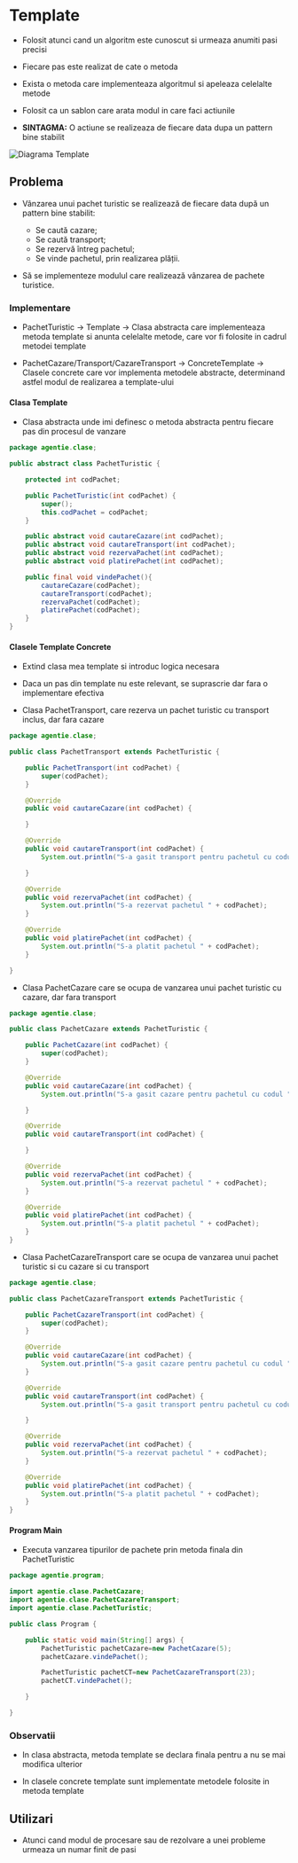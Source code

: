 # Template

- Folosit atunci cand un algoritm este cunoscut si urmeaza anumiti pasi precisi

- Fiecare pas este realizat de cate o metoda

- Exista o metoda care implementeaza algoritmul si apeleaza celelalte metode

- Folosit ca un sablon care arata modul in care faci actiunile

- **SINTAGMA:** O actiune se realizeaza de fiecare data dupa un pattern bine stabilit

![Diagrama Template](../img/Diagrama%20Template.png)

## Problema

- Vânzarea unui pachet turistic se realizează de fiecare data după un pattern bine stabilit:

  - Se caută cazare;
  - Se caută transport;
  - Se rezervă întreg pachetul;
  - Se vinde pachetul, prin realizarea plății.

- Să se implementeze modulul care realizează vânzarea de pachete turistice.

### Implementare

- PachetTuristic -> Template -> Clasa abstracta care implementeaza metoda template si anunta celelalte metode, care vor fi folosite in cadrul metodei template

- PachetCazare/Transport/CazareTransport -> ConcreteTemplate -> Clasele concrete care vor implementa metodele abstracte, determinand astfel modul de realizarea a template-ului

#### Clasa Template

- Clasa abstracta unde imi definesc o metoda abstracta pentru fiecare pas din procesul de vanzare

```java
package agentie.clase;

public abstract class PachetTuristic {

	protected int codPachet;

	public PachetTuristic(int codPachet) {
		super();
		this.codPachet = codPachet;
	}

	public abstract void cautareCazare(int codPachet);
	public abstract void cautareTransport(int codPachet);
	public abstract void rezervaPachet(int codPachet);
	public abstract void platirePachet(int codPachet);

	public final void vindePachet(){
		cautareCazare(codPachet);
		cautareTransport(codPachet);
		rezervaPachet(codPachet);
		platirePachet(codPachet);
	}
}
```

#### Clasele Template Concrete

- Extind clasa mea template si introduc logica necesara

- Daca un pas din template nu este relevant, se suprascrie dar fara o implementare efectiva

- Clasa PachetTransport, care rezerva un pachet turistic cu transport inclus, dar fara cazare

```java
package agentie.clase;

public class PachetTransport extends PachetTuristic {

	public PachetTransport(int codPachet) {
		super(codPachet);
	}

	@Override
	public void cautareCazare(int codPachet) {

	}

	@Override
	public void cautareTransport(int codPachet) {
		System.out.println("S-a gasit transport pentru pachetul cu codul "+codPachet);

	}

	@Override
	public void rezervaPachet(int codPachet) {
		System.out.println("S-a rezervat pachetul " + codPachet);
	}

	@Override
	public void platirePachet(int codPachet) {
		System.out.println("S-a platit pachetul " + codPachet);
	}

}
```

- Clasa PachetCazare care se ocupa de vanzarea unui pachet turistic cu cazare, dar fara transport

```java
package agentie.clase;

public class PachetCazare extends PachetTuristic {

	public PachetCazare(int codPachet) {
		super(codPachet);
	}

	@Override
	public void cautareCazare(int codPachet) {
		System.out.println("S-a gasit cazare pentru pachetul cu codul "+codPachet);

	}

	@Override
	public void cautareTransport(int codPachet) {

	}

	@Override
	public void rezervaPachet(int codPachet) {
		System.out.println("S-a rezervat pachetul " + codPachet);
	}

	@Override
	public void platirePachet(int codPachet) {
		System.out.println("S-a platit pachetul " + codPachet);
	}
}
```

- Clasa PachetCazareTransport care se ocupa de vanzarea unui pachet turistic si cu cazare si cu transport

```java
package agentie.clase;

public class PachetCazareTransport extends PachetTuristic {

	public PachetCazareTransport(int codPachet) {
		super(codPachet);
	}

	@Override
	public void cautareCazare(int codPachet) {
		System.out.println("S-a gasit cazare pentru pachetul cu codul "+codPachet);
	}

	@Override
	public void cautareTransport(int codPachet) {
		System.out.println("S-a gasit transport pentru pachetul cu codul "+codPachet);

	}

	@Override
	public void rezervaPachet(int codPachet) {
		System.out.println("S-a rezervat pachetul " + codPachet);
	}

	@Override
	public void platirePachet(int codPachet) {
		System.out.println("S-a platit pachetul " + codPachet);
	}
}
```

#### Program Main

- Executa vanzarea tipurilor de pachete prin metoda finala din PachetTuristic

```java
package agentie.program;

import agentie.clase.PachetCazare;
import agentie.clase.PachetCazareTransport;
import agentie.clase.PachetTuristic;

public class Program {

	public static void main(String[] args) {
		PachetTuristic pachetCazare=new PachetCazare(5);
		pachetCazare.vindePachet();

		PachetTuristic pachetCT=new PachetCazareTransport(23);
		pachetCT.vindePachet();

	}

}
```

### Observatii

- In clasa abstracta, metoda template se declara finala pentru a nu se mai modifica ulterior

- In clasele concrete template sunt implementate metodele folosite in metoda template

## Utilizari

- Atunci cand modul de procesare sau de rezolvare a unei probleme urmeaza un numar finit de pasi
